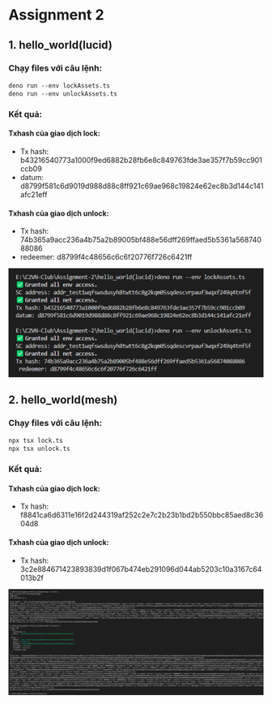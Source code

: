 # Assignment 2

## 1. hello_world(lucid)

### Chạy files với câu lệnh:

```
deno run --env lockAssets.ts
deno run --env unlockAssets.ts
```

### Kết quả:

#### Txhash của giao dịch lock:

- Tx hash: b43216540773a1000f9ed6882b28fb6e8c849763fde3ae357f7b59cc901ccb09
- datum: d8799f581c6d9019d988d88c8ff921c69ae968c19824e62ec8b3d144c141afc21eff

#### Txhash của giao dịch unlock:

- Tx hash: 74b365a9acc236a4b75a2b89005bf488e56dff269ffaed5b5361a56874088086
- redeemer: d8799f4c48656c6c6f20776f726c6421ff

![lucid](./imgs/lucid.png)

## 2. hello_world(mesh)

### Chạy files với câu lệnh:

```
npx tsx lock.ts
npx tsx unlock.ts
```

### Kết quả:

#### Txhash của giao dịch lock:

- Tx hash: f8841ca6d6311e16f2d244319af252c2e7c2b23b1bd2b550bbc85aed8c3604d8

#### Txhash của giao dịch unlock:

- Tx hash: 3c2e884671423893839d1f067b474eb291096d044ab5203c10a3167c64013b2f

![mesh](./imgs/mesh.png)
